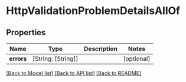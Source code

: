 # HttpValidationProblemDetailsAllOf

## Properties
Name | Type | Description | Notes
------------ | ------------- | ------------- | -------------
**errors** | [String: [String]] |  | [optional] 

[[Back to Model list]](../README.md#documentation-for-models) [[Back to API list]](../README.md#documentation-for-api-endpoints) [[Back to README]](../README.md)


